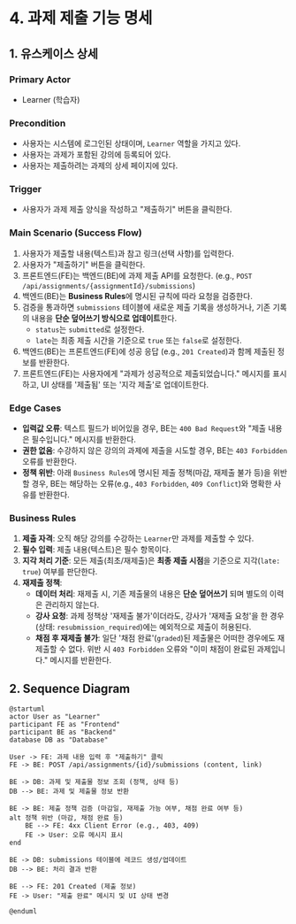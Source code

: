 # 4. 과제 제출 기능 명세

## 1. 유스케이스 상세

### Primary Actor
- Learner (학습자)

### Precondition
- 사용자는 시스템에 로그인된 상태이며, `Learner` 역할을 가지고 있다.
- 사용자는 과제가 포함된 강의에 등록되어 있다.
- 사용자는 제출하려는 과제의 상세 페이지에 있다.

### Trigger
- 사용자가 과제 제출 양식을 작성하고 "제출하기" 버튼을 클릭한다.

### Main Scenario (Success Flow)
1. 사용자가 제출할 내용(텍스트)과 참고 링크(선택 사항)를 입력한다.
2. 사용자가 "제출하기" 버튼을 클릭한다.
3. 프론트엔드(FE)는 백엔드(BE)에 과제 제출 API를 요청한다. (e.g., `POST /api/assignments/{assignmentId}/submissions`)
4. 백엔드(BE)는 **Business Rules**에 명시된 규칙에 따라 요청을 검증한다.
5. 검증을 통과하면 `submissions` 테이블에 새로운 제출 기록을 생성하거나, 기존 기록의 내용을 **단순 덮어쓰기 방식으로 업데이트**한다.
    - `status`는 `submitted`로 설정한다.
    - `late`는 최종 제출 시간을 기준으로 `true` 또는 `false`로 설정한다.
6. 백엔드(BE)는 프론트엔드(FE)에 성공 응답 (e.g., `201 Created`)과 함께 제출된 정보를 반환한다.
7. 프론트엔드(FE)는 사용자에게 "과제가 성공적으로 제출되었습니다." 메시지를 표시하고, UI 상태를 '제출됨' 또는 '지각 제출'로 업데이트한다.

### Edge Cases
- **입력값 오류**: 텍스트 필드가 비어있을 경우, BE는 `400 Bad Request`와 "제출 내용은 필수입니다." 메시지를 반환한다.
- **권한 없음**: 수강하지 않은 강의의 과제에 제출을 시도할 경우, BE는 `403 Forbidden` 오류를 반환한다.
- **정책 위반**: 아래 `Business Rules`에 명시된 제출 정책(마감, 재제출 불가 등)을 위반할 경우, BE는 해당하는 오류(e.g., `403 Forbidden`, `409 Conflict`)와 명확한 사유를 반환한다.

### Business Rules
1.  **제출 자격**: 오직 해당 강의를 수강하는 `Learner`만 과제를 제출할 수 있다.
2.  **필수 입력**: 제출 내용(텍스트)은 필수 항목이다.
3.  **지각 처리 기준**: 모든 제출(최초/재제출)은 **최종 제출 시점**을 기준으로 지각(`late: true`) 여부를 판단한다.
4.  **재제출 정책**:
    - **데이터 처리**: 재제출 시, 기존 제출물의 내용은 **단순 덮어쓰기** 되며 별도의 이력은 관리하지 않는다.
    - **강사 요청**: 과제 정책상 '재제출 불가'이더라도, 강사가 '재제출 요청'을 한 경우(상태: `resubmission_required`)에는 예외적으로 제출이 허용된다.
    - **채점 후 재제출 불가**: 일단 '채점 완료'(`graded`)된 제출물은 어떠한 경우에도 재제출할 수 없다. 위반 시 `403 Forbidden` 오류와 "이미 채점이 완료된 과제입니다." 메시지를 반환한다.

## 2. Sequence Diagram

```plantuml
@startuml
actor User as "Learner"
participant FE as "Frontend"
participant BE as "Backend"
database DB as "Database"

User -> FE: 과제 내용 입력 후 "제출하기" 클릭
FE -> BE: POST /api/assignments/{id}/submissions (content, link)

BE -> DB: 과제 및 제출물 정보 조회 (정책, 상태 등)
DB --> BE: 과제 및 제출물 정보 반환

BE -> BE: 제출 정책 검증 (마감일, 재제출 가능 여부, 채점 완료 여부 등)
alt 정책 위반 (마감, 채점 완료 등)
    BE --> FE: 4xx Client Error (e.g., 403, 409)
    FE -> User: 오류 메시지 표시
end

BE -> DB: submissions 테이블에 레코드 생성/업데이트
DB --> BE: 처리 결과 반환

BE --> FE: 201 Created (제출 정보)
FE -> User: "제출 완료" 메시지 및 UI 상태 변경

@enduml
```
